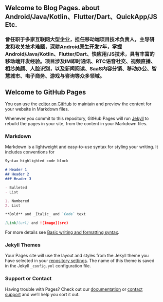 ## Welcome to Blog Pages. about Android/Java/Kotlin、Flutter/Dart、QuickApp/JS Etc.

### 曾任职于多家互联网大型企业，担任移动端项目技术负责人，主导研发和攻关技术难题，深耕Android原生开发7年，掌握Android/Java/Kotlin、Flutter/Dart、快应用/JS技术，具有丰富的移动端开发经验。项目涉及IM即时通讯、RTC语音社交、视频直播、相芯美颜、人脸识别，以及新闻阅读、SaaS内容分销、移动办公、智慧城市、电子商务、游戏与咨询等众多领域。


## Welcome to GitHub Pages

You can use the [editor on GitHub](https://github.com/dongfangwangyou/dongfangwangyou.github.io/edit/main/index.md) to maintain and preview the content for your website in Markdown files.

Whenever you commit to this repository, GitHub Pages will run [Jekyll](https://jekyllrb.com/) to rebuild the pages in your site, from the content in your Markdown files.

### Markdown

Markdown is a lightweight and easy-to-use syntax for styling your writing. It includes conventions for

```markdown
Syntax highlighted code block

# Header 1
## Header 2
### Header 3

- Bulleted
- List

1. Numbered
2. List

**Bold** and _Italic_ and `Code` text

[Link](url) and ![Image](src)
```

For more details see [Basic writing and formatting syntax](https://docs.github.com/en/github/writing-on-github/getting-started-with-writing-and-formatting-on-github/basic-writing-and-formatting-syntax).

### Jekyll Themes

Your Pages site will use the layout and styles from the Jekyll theme you have selected in your [repository settings](https://github.com/dongfangwangyou/dongfangwangyou.github.io/settings/pages). The name of this theme is saved in the Jekyll `_config.yml` configuration file.

### Support or Contact

Having trouble with Pages? Check out our [documentation](https://docs.github.com/categories/github-pages-basics/) or [contact support](https://support.github.com/contact) and we’ll help you sort it out.
